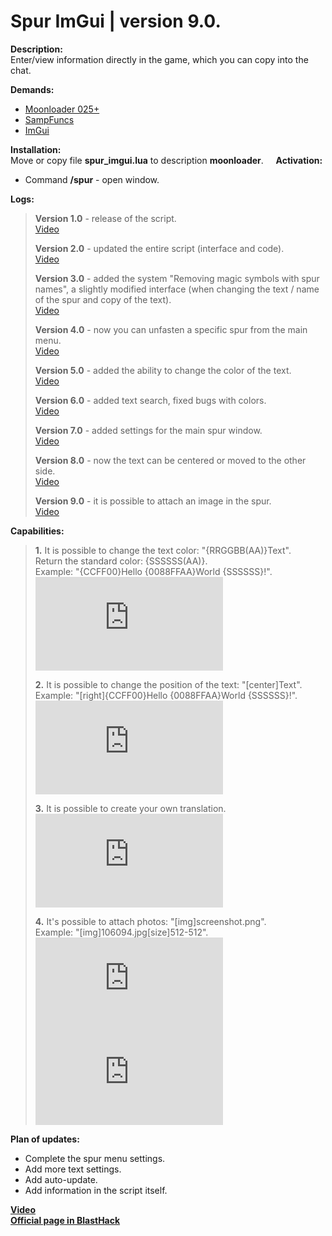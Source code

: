 # Spur ImGui | version 9.0.
  
**Description:**  
Enter/view information directly in the game, which you can copy into the chat.  
  
**Demands:**  
* [Moonloader 025+](https://blast.hk/threads/13305)  
* [SampFuncs](https://blast.hk/threads/17/)  
* [ImGui](https://blast.hk/threads/19292/)  
  
**Installation:**  
Move or copy file **spur_imgui.lua** to description **moonloader**.  
  
**Activation:**
* Command **/spur** - open window.  
  
**Logs:**
> **Version 1.0** - release of the script.  
> [Video](https://www.youtube.com/watch?v=nANyvUcKBGY)  
>  
> **Version 2.0** - updated the entire script (interface and code).  
> [Video](https://www.youtube.com/watch?v=2zKeiEioFRw)  
>  
> **Version 3.0** - added the system "Removing magic symbols with spur names", a slightly modified interface (when changing the text / name of the spur and copy of the text).  
> [Video](https://www.youtube.com/watch?v=I8xW8afcTjo)  
>  
> **Version 4.0** - now you can unfasten a specific spur from the main menu.  
> [Video](https://www.youtube.com/watch?v=ZMhU3I1Ajd8)  
>  
> **Version 5.0** - added the ability to change the color of the text.  
> [Video](https://www.youtube.com/watch?v=-C9S7iujhHs)  
>  
> **Version 6.0** - added text search, fixed bugs with colors.  
> [Video](https://www.youtube.com/watch?v=QbI_YUyAKek)  
>  
> **Version 7.0** - added settings for the main spur window.  
> [Video](https://www.youtube.com/watch?v=zbv2oZCkalk)  
>  
> **Version 8.0** - now the text can be centered or moved to the other side.  
> [Video](https://www.youtube.com/watch?v=UzXN6TQOUTk)  
>  
> **Version 9.0** - it is possible to attach an image in the spur.  
> [Video](https://www.youtube.com/watch?v=To0zF7UrEFU)
  
**Capabilities:**  
> **1.** It is possible to change the text color: "{RRGGBB(AA)}Text".  
> Return the standard color: {SSSSSS(AA)}.  
> Example: "{CCFF00}Hello {0088FFAA}World {SSSSSS}!".  
> ![](https://blast.hk/proxy.php?image=https%3A%2F%2Fi.imgur.com%2Fj7gR6Ij.png&hash=07e7b1f274621249a92b998e4afd9a17)  
>  
> **2.** It is possible to change the position of the text: "[center]Text".  
> Example: "[right]{CCFF00}Hello {0088FFAA}World {SSSSSS}!".  
> ![](https://blast.hk/proxy.php?image=https%3A%2F%2Fi.imgur.com%2FTrJ51Ah.png&hash=829abfab414c4d1c66c4befd2f6346a0)  
>  
> **3.** It is possible to create your own translation.  
> ![](https://blast.hk/proxy.php?image=https%3A%2F%2Fi.imgur.com%2F20nSUNJ.png&hash=4261cc2ee0935dfea562a968e5d21d64)  
>  
> **4.** It's possible to attach photos: "[img]screenshot.png".  
> Example: "[img]106094.jpg[size]512-512".  
> ![](https://blast.hk/proxy.php?image=https%3A%2F%2Fi.imgur.com%2F6cJkPci.png&hash=26b98610127a62d683475dcab4755b31)  
> ![](https://blast.hk/proxy.php?image=https%3A%2F%2Fi.imgur.com%2Fn1hYZ00.png&hash=e77707b1b4ae6b8fc7acd182faca9785)  

**Plan of updates:**  
* Complete the spur menu settings.  
* Add more text settings.  
* Add auto-update.
* Add information in the script itself.
  
**[Video](https://www.youtube.com/watch?v=To0zF7UrEFU)**  
**[Official page in BlastHack](https://blast.hk/threads/20109/)**
